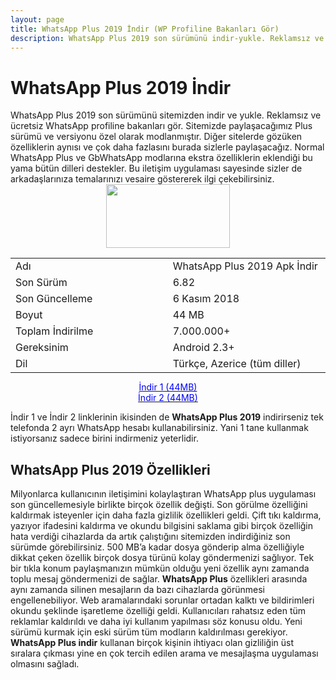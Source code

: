 ```yaml
---
layout: page
title: WhatsApp Plus 2019 İndir (WP Profiline Bakanları Gör)
description: WhatsApp Plus 2019 son sürümünü indir-yukle. Reklamsız ve ücretsiz WhatsApp profiline bakanları gör.
---
```

<h1>WhatsApp Plus 2019 İndir</h1>
WhatsApp Plus 2019 son sürümünü sitemizden indir ve yukle. Reklamsız ve ücretsiz WhatsApp profiline bakanları gör. Sitemizde paylaşacağımız Plus sürümü ve versiyonu özel olarak modlanmıştır. Diğer sitelerde gözüken özelliklerin aynısı ve çok daha fazlasını burada sizlerle paylaşacağız. Normal WhatsApp Plus ve GbWhatsApp modlarına ekstra özelliklerin eklendiği bu yama bütün dilleri destekler. Bu iletişim uygulaması sayesinde sizler de arkadaşlarınıza temalarınızı vesaire göstererek ilgi çekebilirsiniz.
<center>
  <img width="198" height="102" src="http://awordcevaplari.club/whatsapp-plus-2019.jpg"/>
<table class="width= %100" style="margin-bottom: 7px;">
<tbody>
<tr>
<td width="308">Adı</td>
<td width="308">WhatsApp Plus 2019 Apk İndir</td>
</tr>
<tr>
<td width="308">Son Sürüm</td>
<td width="308">6.82</td>
</tr>
<tr>
<td width="308">Son Güncelleme</td>
<td width="308">6 Kasım 2018</td>
</tr>
<tr>
<td width="308">Boyut</td>
<td width="308">44 MB</td>
</tr>
<tr>
<td width="308">Toplam İndirilme</td>
<td width="308">7.000.000+</td>
</tr>
<tr>
<td width="308">Gereksinim</td>
<td width="308">Android 2.3+</td>
</tr>
<tr>
<td width="308">Dil</td>
<td width="308">Türkçe, Azerice (tüm diller)</td>
</tr>
</tbody>
</table>

<a href="https://www.mediafire.com/file/nce2wacnw7u8hod/WA%2B2-v6.56_www.whatsappmods.net+%40Abo2Sadam.apk"><span style="color:blue;">İndir 1 (44MB)</span></a><br>
<a href="http://www.mediafire.com/file/e67q1330x1gdg50/WA%2B3-v6.56_www.whatsaoomods.net+Abo2Sadam.apk"><span style="color:blue;">İndir 2 (44MB)</span></a><br></center>

İndir 1 ve İndir 2 linklerinin ikisinden de <strong>WhatsApp Plus 2019</strong> indirirseniz tek telefonda 2 ayrı WhatsApp hesabı kullanabilirsiniz. Yani 1 tane kullanmak istiyorsanız sadece birini indirmeniz yeterlidir.

<h2>WhatsApp Plus 2019 Özellikleri</h2>
Milyonlarca kullanıcının iletişimini kolaylaştıran WhatsApp plus uygulaması son güncellemesiyle birlikte birçok özellik değişti. Son görülme özelliğini kaldırmak isteyenler için daha fazla gizlilik özellikleri geldi. Çift tıkı kaldırma, yazıyor ifadesini kaldırma ve okundu bilgisini saklama gibi birçok özelliğin hata verdiği cihazlarda da artık çalıştığını sitemizden indirdiğiniz son sürümde görebilirsiniz. 500 MB’a kadar dosya gönderip alma özelliğiyle dikkat çeken özellik birçok dosya türünü kolay göndermenizi sağlıyor. Tek bir tıkla konum paylaşmanızın mümkün olduğu yeni özellik aynı zamanda toplu mesaj göndermenizi de sağlar. <strong>WhatsApp Plus</strong> özellikleri arasında aynı zamanda silinen mesajların da bazı cihazlarda görünmesi engellenebiliyor. Web aramalarındaki sorunlar ortadan kalktı ve bildirimleri okundu şeklinde işaretleme özelliği geldi. Kullanıcıları rahatsız eden tüm reklamlar kaldırıldı ve daha iyi kullanım yapılması söz konusu oldu. Yeni sürümü kurmak için eski sürüm tüm modların kaldırılması gerekiyor. <strong>WhatsApp Plus indir</strong> kullanan birçok kişinin ihtiyacı olan gizliliğin üst sıralara çıkması yine en çok tercih edilen arama ve mesajlaşma uygulaması olmasını sağladı. 
